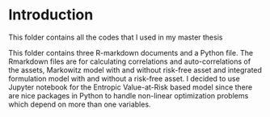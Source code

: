 # Introduction
This folder contains all the codes that I used in my master thesis

This folder contains three R-markdown documents and a Python file. The Rmarkdown files are for calculating correlations and auto-correlations of the assets, Markowitz model with and without risk-free asset and integrated formulation model with and without a risk-free asset. I decided to use Jupyter notebook for the Entropic Value-at-Risk based model since there are nice packages in Python to handle non-linear optimization problems which depend on more than one variables.

